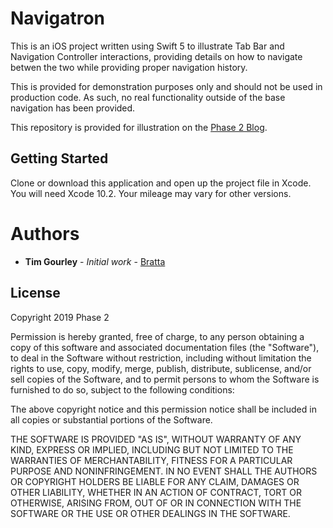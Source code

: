  # Navigatron

This is an iOS project written using Swift 5 to illustrate Tab Bar and Navigation Controller interactions, providing details on how to navigate betwen the two while providing proper navigation history.

This is provided for demonstration purposes only and should not be used in production code. As such, no real functionality outside of the base navigation has been provided.

This repository is provided for illustration on the [Phase 2 Blog](http://phase2online.com/blog/).

## Getting Started

Clone or download this application and open up the project file in Xcode. You will need Xcode 10.2. Your mileage may vary for other versions.

# Authors

* **Tim Gourley** - *Initial work* - [Bratta](https://github.com/bratta)

## License

Copyright 2019 Phase 2

Permission is hereby granted, free of charge, to any person obtaining a copy of this software and associated documentation files (the "Software"), to deal in the Software without restriction, including without limitation the rights to use, copy, modify, merge, publish, distribute, sublicense, and/or sell copies of the Software, and to permit persons to whom the Software is furnished to do so, subject to the following conditions:

The above copyright notice and this permission notice shall be included in all copies or substantial portions of the Software.

THE SOFTWARE IS PROVIDED "AS IS", WITHOUT WARRANTY OF ANY KIND, EXPRESS OR IMPLIED, INCLUDING BUT NOT LIMITED TO THE WARRANTIES OF MERCHANTABILITY, FITNESS FOR A PARTICULAR PURPOSE AND NONINFRINGEMENT. IN NO EVENT SHALL THE AUTHORS OR COPYRIGHT HOLDERS BE LIABLE FOR ANY CLAIM, DAMAGES OR OTHER LIABILITY, WHETHER IN AN ACTION OF CONTRACT, TORT OR OTHERWISE, ARISING FROM, OUT OF OR IN CONNECTION WITH THE SOFTWARE OR THE USE OR OTHER DEALINGS IN THE SOFTWARE.

